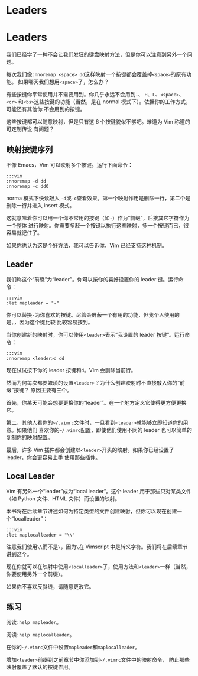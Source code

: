 # Leaders

# Leaders

我们已经学了一种不会让我们发狂的键盘映射方法，但是你可以注意到另外一个问题。

每次我们像`:nnoremap <space> dd`这样映射一个按键都会覆盖掉`<space>`的原有功能。 如果哪天我们想用`<space>`了，怎么办？

有些按键你平常使用并不需要用到。你几乎永远不会用到`-`、 `H`、`L`、`<space>`、`<cr>` 和`<bs>`这些按键的功能（当然，是在 normal 模式下）。依据你的工作方式，可能还有其他你 不会用到的按键。

这些按键都可以随意映射，但是只有这 6 个按键貌似不够吧。难道为 Vim 称道的可定制传说 有问题？

## 映射按键序列

不像 Emacs，Vim 可以映射多个按键。运行下面命令：

```
:::vim
:nnoremap -d dd
:nnoremap -c ddO 
```

norma 模式下快读敲入 `-d`或`-c`查看效果。第一个映射作用是删除一行，第二个是 删除一行并进入 insert 模式。

这就意味着你可以用一个你不常用的按键（如`-`）作为“前缀”，后接其它字符作为一个整体 进行映射。你需要多敲一个按键以执行这些映射，多一个按键而已，很容易就记住了。

如果你也认为这是个好方法，我可以告诉你，Vim 已经支持这种机制。

## Leader

我们称这个“前缀”为“leader”。你可以按你的喜好设置你的 leader 键。运行命令：

```
:::vim
:let mapleader = "-" 
```

你可以替换`-`为你喜欢的按键。尽管会屏蔽一个有用的功能，但我个人使用的是`,`，因为这个键比较 比较容易按到。

当你创建新的映射时，你可以使用`<leader>`表示“我设置的 leader 按键”。运行命令：

```
:::vim
:nnoremap <leader>d dd 
```

现在试试按下你的 leader 按键和`d`。Vim 会删除当前行。

然而为何每次都要繁琐的设置`<leader>`？为什么创建映射时不直接敲入你的“前缀”按键？ 原因主要有三个。

首先，你某天可能会想要更换你的“leader”。在一个地方定义它使得更方便更换它。

第二，其他人看你的`~/.vimrc`文件时，一旦看到`<leader>`就能够立即知道你的用意。如果他们 喜欢你的`~/.vimrc`配置，即使他们使用不同的 leader 也可以简单的复制你的映射配置。

最后，许多 Vim 插件都会创建以`<leader>`开头的映射。如果你已经设置了 leader，你会更容易上手 使用那些插件。

## Local Leader

Vim 有另外一个“leader”成为“local leader“。这个 leader 用于那些只对某类文件 （如 Python 文件、HTML 文件）而设置的映射。

本书将在后续章节讲述如何为特定类型的文件创建映射，但你可以现在创建一个“localleader”：

```
:::vim
:let maplocalleader = "\\" 
```

注意我们使用`\\`而不是`\`，因为`\`在 Vimscript 中是转义字符。我们将在后续章节 讲到这个。

现在你就可以在映射中使用`<localleader>`了，使用方法和`<leader>`一样（当然， 你要使用另外一个前缀）。

如果你不喜欢反斜线，请随意更改它。

## 练习

阅读`:help mapleader`。

阅读`:help maplocalleader`。

在你的`~/.vimrc`文件中设置`mapleader`和`maplocalleader`。

增加`<leader>`前缀到之前章节中你添加到`~/.vimrc`文件中的映射命令， 防止那些映射覆盖了默认的按键作用。